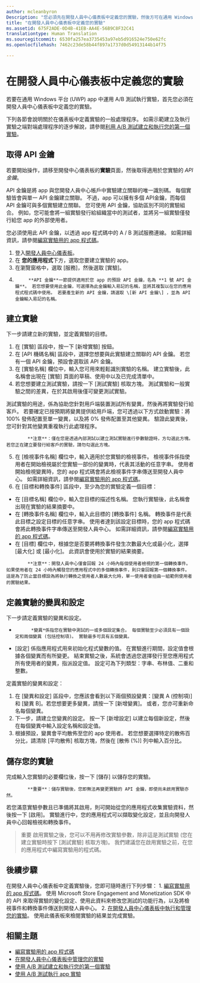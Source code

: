 ```yaml
---
author: mcleanbyron
Description: "您必須先在開發人員中心儀表板中定義您的實驗，然後方可在通用 Windows 平台 (UWP) app 中運用 A/B 測試執行實驗。"
title: "在開發人員中心儀表板中定義您的實驗"
ms.assetid: 675F2ADE-0D4B-41EB-AA4E-56B9C8F32C41
translationtype: Human Translation
ms.sourcegitcommit: 6530fa257ea3735453a97eb5d916524e750e62fc
ms.openlocfilehash: 7462c23de58b44f897a1737d0d54913144b14f75

---
```


# 在開發人員中心儀表板中定義您的實驗

若要在通用 Windows 平台 (UWP) app 中運用 A/B 測試執行實驗，首先您必須在開發人員中心儀表板中定義您的實驗。

下列各節會說明關於在儀表板中定義實驗的一般處理程序。 如需示範建立及執行實驗之端對端處理程序的逐步解說，請參閱[利用 A/B 測試建立和執行您的第一個實驗](create-and-run-your-first-experiment-with-a-b-testing.md)。

## 取得 API 金鑰

若要開始操作，請移至開發中心儀表板的**實驗**頁面，然後取得適用於您實驗的 *API 金鑰*。

API 金鑰是將 app 與您開發人員中心帳戶中實驗建立關聯的唯一識別碼。 每個實驗皆會與單一 API 金鑰建立關聯。 不過，app 可以擁有多個 API金鑰，而每個 API 金鑰可與多個實驗建立關聯。 您可使用 API 金鑰，協助區別不同的實驗組合。 例如，您可能會將一組實驗發行給組織當中的測試者，並將另一組實驗僅發行給您 app 的外部使用者。

您必須使用此 API 金鑰，以透過 app 程式碼中的 A / B 測試服務連線。 如需詳細資訊，請參閱[編寫實驗用的 app 程式碼](code-your-experiment-in-your-app.md)。

1. 登入[開發人員中心儀表板](https://dev.windows.com/overview)。
2. 在 **您的應用程式**下方，選取您要建立實驗的 app。
3. 在瀏覽窗格中，選取 \[服務\]，然後選取 \[實驗\]。
4. 
            **API 金鑰**一節提供適用於您 app 的預設 API 金鑰，名為 **1 號 API 金鑰**。 若您想要使用此金鑰，可選擇為此金鑰輸入易記的名稱，並將其複製以在您的應用程式程式碼中使用。 若要產生新的 API 金鑰，請選取 \[新 API 金鑰\] ，並為 API 金鑰輸入易記的名稱。

## 建立實驗

下一步請建立新的實驗，並定義實驗的目標。

1. 在 \[實驗\] 區段中，按一下 \[新增實驗\] 按鈕。
2. 在 \[API 機碼名稱\] 區段中，選擇您想要與此實驗建立關聯的 API 金鑰。 若您有一個 API 金鑰，預設會選取該 API 金鑰。
3. 在 \[實驗名稱\] 欄位中，輸入您可用來輕鬆識別實驗的名稱。 建立實驗後，此名稱會出現在 \[實驗\] 頁面的草稿、使用中以及已完成清單中。
4. 若您想要建立測試實驗，請按一下 \[測試實驗\]  核取方塊。 測試實驗和一般實驗之間的差異，在於其啟用後僅可變更測試實驗。

  測試實驗的用途，係為協助您針對用戶端裝置測試所有變異，然後再將實驗發行給客戶。 若要確定已按預期將變異提供給用戶端，您可透過以下方式啟動實驗：將 100% 發佈配置至單一變異，以及將 0% 發佈配置至其他變異。 驗證此變異後，您可針對其他變異重複執行此處理程序。
  > 
            **注意**：僅在您是透過內部測試以建立測試實驗進行參數驗證時，方勾選此方塊。 若您正在建立要發行給客戶的實驗，請勿勾選此方塊。

5. 在 \[檢視事件名稱\] 欄位中，輸入適用於您實驗的檢視事件。 檢視事件係指使用者在開始檢視屬於您實驗一部份的變異時，代表其活動的任意字串。 使用者開始檢視變異時，您的 app 程式碼會將此檢視事件字串傳送至開發人員中心。 如需詳細資訊，請參閱[編寫實驗用的 app 程式碼](code-your-experiment-in-your-app.md)。
6. 在 \[目標和轉換事件\] 區段中，至少為您的實驗定義一個目標：
  * 在 \[目標名稱\] 欄位中，輸入您目標的描述性名稱。 您執行實驗後，此名稱會出現在實驗的結果摘要中。
  * 在 \[轉換事件名稱\] 欄位中，輸入此目標的 \[轉換事件\] 名稱。 轉換事件是代表此目標之設定目標的任意字串。 使用者達到該設定目標時，您的 app 程式碼會將此轉換事件字串傳送至開發人員中心。 如需詳細資訊，請參閱[編寫實驗用的 app 程式碼](code-your-experiment-in-your-app.md)。
  * 在 \[目標\] 欄位中，根據您是否要將轉換事件發生次數最大化或最小化，選擇 \[最大化\] 或 \[最小化\]。 此資訊會使用於實驗的結果摘要。

  >
            **注意**：開發人員中心僅會回報 24 小時內每個使用者檢視的第一個轉換事件。 如果使用者在 24 小時內觸發您的應用程式中的多個轉換事件，則只會回報第一個轉換事件。 這是為了防止當目標設為將執行轉換之使用者人數最大化時，單一使用者會扭曲一組範例使用者的實驗結果。

## 定義實驗的變異和設定

下一步請定義實驗的變異和設定。

* 
            *變異*係指您在實驗中測試的一或多個設定集合。 每個實驗至少必須具有一個設定和兩個變異 (包括控制項)。 實驗最多可具有五個變異。
* \[設定\] 係指應用程式用來初始化程式變數的值。 在實驗進行期間，設定值會根據各個變異而有所變更。 結束實驗之後，系統會透過您選擇發行至您應用程式所有使用者的變異，指派設定值。 設定可為下列類型：字串、布林值、二重和整數。

定義實驗的變異和設定：
1. 在 \[變異和設定\] 區段中，您應該會看到以下兩個預設變異：\[變異 A (控制項)\] 和 \[變異 B\]。若您想要更多變異，請按一下 \[新增變異\]。 或者，您亦可重新命名每個變異。
2. 下一步，請建立您變異的設定。 按一下 \[新增設定\] 以建立每個新設定，然後在每個變異中輸入設定名稱和設定值。
3. 根據預設，變異會平均散佈至您的 app 使用者。 若您想要選擇特定的散佈百分比，請清除 \[平均散佈\] 核取方塊，然後在 \[散佈 (%)\] 列中輸入百分比。

## 儲存您的實驗

完成輸入您實驗的必要欄位後，按一下 \[儲存\] 以儲存您的實驗。

> 
            **重要**：儲存實驗後，您即無法再變更實驗的 API 金鑰，即使尚未啟用實驗亦然。

若您滿意實驗參數且已準備將其啟用，則可開始從您的應用程式收集實驗資料，然後按一下 \[啟用\]。 實驗進行中，您的應用程式可以擷取變化設定，並且向開發人員中心回報檢視和轉換事件。

> 重要 啟用實驗之後，您可以不用再修改實驗參數，除非這是測試實驗 (您在建立實驗時按下 \[測試實驗\] 核取方塊)。 我們建議您在啟用實驗之前，在您的應用程式中編寫實驗用的程式碼。

## 後續步驟

在開發人員中心儀表板中定義實驗後，您即可隨時進行下列步驟：
1. 
            [編寫實驗用的 app 程式碼](code-your-experiment-in-your-app.md)。 使用 Microsoft Store Engagement and Monetization SDK 中的 API 來取得實驗的變化設定、使用此資料來修改您測試的功能行為，以及將檢視事件和轉換事件傳送到開發人員中心。
2. 
            [在開發人員中心儀表板中執行和管理您的實驗](manage-your-experiment.md)。 使用此儀表板來檢閱實驗的結果並完成實驗。

## 相關主題

  * [編寫實驗用的 app 程式碼](code-your-experiment-in-your-app.md)
  * [在開發人員中心儀表板中管理您的實驗](manage-your-experiment.md)
  * [使用 A/B 測試建立和執行您的第一個實驗](create-and-run-your-first-experiment-with-a-b-testing.md)
  * [使用 A/B 測試執行 app 實驗](run-app-experiments-with-a-b-testing.md)



<!--HONumber=Jun16_HO4-->


